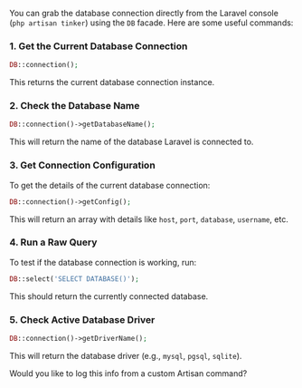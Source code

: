 You can grab the database connection directly from the Laravel console (`php artisan tinker`) using the `DB` facade. Here are some useful commands:

### 1. **Get the Current Database Connection**
```php
DB::connection();
```
This returns the current database connection instance.

### 2. **Check the Database Name**
```php
DB::connection()->getDatabaseName();
```
This will return the name of the database Laravel is connected to.

### 3. **Get Connection Configuration**
To get the details of the current database connection:
```php
DB::connection()->getConfig();
```
This will return an array with details like `host`, `port`, `database`, `username`, etc.

### 4. **Run a Raw Query**
To test if the database connection is working, run:
```php
DB::select('SELECT DATABASE()');
```
This should return the currently connected database.

### 5. **Check Active Database Driver**
```php
DB::connection()->getDriverName();
```
This will return the database driver (e.g., `mysql`, `pgsql`, `sqlite`).

Would you like to log this info from a custom Artisan command?